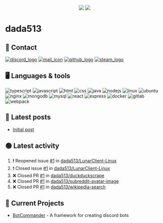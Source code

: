 <p align="center">
  <img src="https://github-readme-stats.vercel.app/api?username=dada513&show_icons=true&count_private=true&include_all_commits=true&hide_border=true"/>
  <img src="https://github-readme-stats.vercel.app/api/top-langs/?username=dada513&layout=compact&count_private=true&include_all_commits=true&hide_border=true&langs_count=10"/>
</p>

# dada513

## 📨 Contact

[![discord_logo](https://icongr.am/material/discord.svg)](./discord.md)
[![mail_icon](https://icongr.am/material/email.svg)](mailto:dada513@protonmail.com)
[![github_logo](https://icongr.am/material/github.svg)](https://github.com/dada513)
[![steam_logo](https://icongr.am/material/steam.svg)](http://steamcommunity.com/profiles/76561198966378927)

## 🖥️ Languages & tools

![typescript](https://icongr.am/devicon/typescript-original.svg)
![javascript](https://icongr.am/devicon/javascript-original.svg)
![html](https://icongr.am/devicon/html5-original.svg)
![css](https://icongr.am/devicon/css3-original.svg)
![java](https://icongr.am/devicon/java-original.svg)
![nodejs](https://icongr.am/devicon/nodejs-original.svg)
![linux](https://icongr.am/devicon/linux-original.svg)
![ubuntu](https://icongr.am/devicon/ubuntu-plain.svg)
![nginx](https://icongr.am/devicon/nginx-original.svg)
![mongodb](https://icongr.am/devicon/mongodb-original-wordmark.svg)
![mysql](https://icongr.am/devicon/mysql-original-wordmark.svg)
![react](https://icongr.am/devicon/react-original.svg)
![express](https://icongr.am/devicon/express-original-wordmark.svg)
![docker](https://icongr.am/devicon/docker-original.svg)
![gitlab](https://icongr.am/devicon/gitlab-original.svg)
![webpack](https://icongr.am/devicon/webpack-original.svg)

## 📘 Latest posts

<!-- BLOG-POST-LIST:START -->

- [Initial post](https://d513.space/jekyll/update/2021/12/08/init.html)
<!-- BLOG-POST-LIST:END -->

## 🟢 Latest activity

<!--START_SECTION:activity-->

1. ❗️ Reopened issue [#1](https://github.com/dada513/LunarClient-Linux/issues/1) in [dada513/LunarClient-Linux](https://github.com/dada513/LunarClient-Linux)
2. ❗️ Closed issue [#1](https://github.com/dada513/LunarClient-Linux/issues/1) in [dada513/LunarClient-Linux](https://github.com/dada513/LunarClient-Linux)
3. ❌ Closed PR [#1](https://github.com/dada513/duckduckscrape/pull/1) in [dada513/duckduckscrape](https://github.com/dada513/duckduckscrape)
4. ❌ Closed PR [#1](https://github.com/dada513/subreddit-avatar-image/pull/1) in [dada513/subreddit-avatar-image](https://github.com/dada513/subreddit-avatar-image)
5. ❌ Closed PR [#1](https://github.com/dada513/wikipedia-search/pull/1) in [dada513/wikipedia-search](https://github.com/dada513/wikipedia-search)
<!--END_SECTION:activity-->

## 🔌 Current Projects

- [BotCommander](https://github.com/dada513/botcommander) - A framework for creating discord bots

